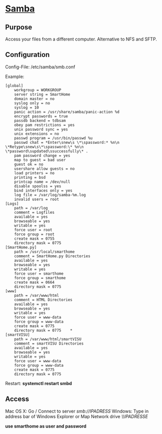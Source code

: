 # [Samba](https://packages.debian.org/jessie/net/samba)
Purpose
--
Access your files from a different computer. Alternative to NFS and SFTP.

Configuration
--
Config-File: /etc/samba/smb.conf

Example:
~~~
[global]
    workgroup = WORKGROUP
    server string = SmartHome
    domain master = no
    syslog only = no
    syslog = 10
    panic action = /usr/share/samba/panic-action %d
    encrypt passwords = true
    passdb backend = tdbsam
    obey pam restrictions = yes
    unix password sync = yes
    unix extensions = no
    passwd program = /usr/bin/passwd %u
    passwd chat = *Enter\snew\s \*\spassword:* %n\n \*Retype\snew\s\*\spassword:\* %n\n \*password\supdated\ssuccessfully\* .
    pam password change = yes
    map to guest = bad user
    guest ok = no
    usershare allow guests = no
    load printers = no
    printing = bsd
    printcap name = /dev/null
    disable spoolss = yes
    bind interfaces only = yes
    log file = /var/log/samba-%m.log
    invalid users = root
[Logs]
    path = /var/log
    comment = Logfiles
    available = yes
    browseable = yes
    writable = yes
    force user = root
    force group = root
    create mask = 0755
    directory mask = 0775
[SmartHome.py]
    path = /usr/local/smarthome
    comment = SmartHome.py Directories
    available = yes
    browseable = yes
    writable = yes
    force user = smarthome
    force group = smarthome
    create mask = 0664
    directory mask = 0775
[www]
    path = /var/www/html
    comment = HTML Directories
    available = yes
    browseable = yes
    writable = yes
    force user = www-data
    force group = www-data
    create mask = 0775
    directory mask = 0775    *
[smartVISU]
    path = /var/www/html/smartVISU
    comment = smartVISU Directories
    available = yes
    browseable = yes
    writable = yes
    force user = www-data
    force group = www-data
    create mask = 0775
    directory mask = 0775    
~~~
    
Restart: **systemctl restart smbd**

Access
--
Mac OS X: Go / Connect to server *smb://IPADRESS* 
Windows: Type in address bar of Windows Explorer or Map Network drive *\\\IPADRESSE*

**use smarthome as user and password**

